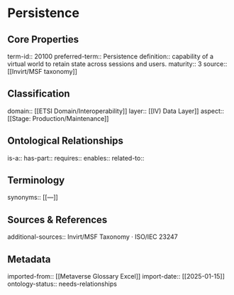 # Persistence

## Core Properties
term-id:: 20100
preferred-term:: Persistence
definition:: capability of a virtual world to retain state across sessions and users.
maturity:: 3
source:: [[Invirt/MSF taxonomy]]

## Classification
domain:: [[ETSI Domain/Interoperability]]
layer:: [[IV) Data Layer]]
aspect:: [[Stage: Production/Maintenance]]

## Ontological Relationships
is-a:: 
has-part:: 
requires:: 
enables:: 
related-to:: 

## Terminology
synonyms:: [[—]]

## Sources & References
additional-sources:: Invirt/MSF Taxonomy · ISO/IEC 23247

## Metadata
imported-from:: [[Metaverse Glossary Excel]]
import-date:: [[2025-01-15]]
ontology-status:: needs-relationships